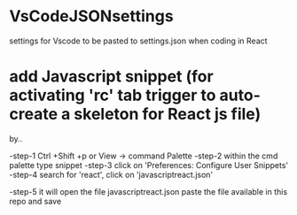 # VsCodeJSONsettings
settings for Vscode to be pasted to settings.json when coding in React

# add Javascript snippet (for activating 'rc' tab trigger to auto-create a skeleton for React js file)
by..

-step-1
Ctrl +Shift +p
or
View -> command Palette
-step-2
within the cmd palette type  snippet
-step-3 click on 'Preferences: Configure User Snippets'
-step-4 search for 'react', click on 'javascriptreact.json'

-step-5 it will open the file javascriptreact.json 
        paste the file available in this repo and save
